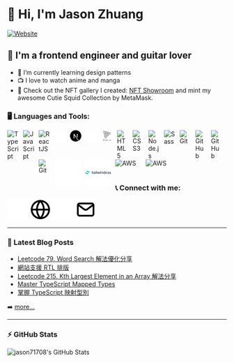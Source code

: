 # 👋 Hi, I'm Jason Zhuang

[![Website](https://img.shields.io/website?label=blog.jasonzhuang.com&style=for-the-badge&url=https%3A%2F%2Fblog.jasonzhuang.com)](https://blog.jasonzhuang.com)

## 🎸 I'm a frontend engineer and guitar lover

- 🌱 I’m currently learning design patterns
- 📺 I love to watch anime and manga
- 🌄 Check out the NFT gallery I created: [NFT Showroom](https://d3idtkbaj4rnb4.cloudfront.net) and mint my awesome Cutie Squid Collection by MetaMask.

### 🖥️ Languages and Tools:

<img align="left" alt="TypeScript" width="26px" src="https://cdn-icons-png.flaticon.com/512/5968/5968381.png" style="padding-right:10px;" />

<img align="left" alt="JavaScript" width="26px" src="https://cdn.jsdelivr.net/gh/devicons/devicon/icons/javascript/javascript-original.svg" style="padding-right:10px;" />

<img align="left" alt="ReactJS" width="26px" src="https://cdn.jsdelivr.net/gh/devicons/devicon/icons/react/react-original.svg" style="padding-right:10px;" />

[<img align="left" alt="NextJS" width="26px" src="./img/nextjs-light.svg" style="padding-right:10px;" />](https://nextjs.org#gh-dark-mode-only)
[<img align="left" alt="NextJS" width="26px" src="./img/nextjs-dark.svg" style="padding-right:10px;" />](https://nextjs.org#gh-light-mode-only)

[<img align="left" alt="ThreeJS" width="26px" src="./img/threejs-light.svg" style="padding-right:10px;" />](https://threejs.org#gh-dark-mode-only)
[<img align="left" alt="ThreeJS" width="26px" src="./img/threejs-dark.svg" style="padding-right:10px;" />](https://threejs.org#gh-light-mode-only)

<!-- <img align="left" alt="HTML5" width="26px" src="" style="padding-right:10px;" />
<img align="left" alt="HTML5" width="26px" src="" style="padding-right:10px;" /> -->

<img align="left" alt="HTML5" width="26px" src="https://cdn.jsdelivr.net/gh/devicons/devicon/icons/html5/html5-original.svg" style="padding-right:10px;" />

<img align="left" alt="CSS3" width="26px" src="https://cdn.jsdelivr.net/gh/devicons/devicon/icons/css3/css3-original.svg" style="padding-right:10px;" />

<img align="left" alt="Node.js" width="26px" src="https://cdn.jsdelivr.net/gh/devicons/devicon/icons/nodejs/nodejs-original.svg" style="padding-right:10px;" />

<img align="left" alt="Sass" width="26px" src="https://cdn.jsdelivr.net/gh/devicons/devicon/icons/sass/sass-original.svg" style="padding-right:10px;" />

<img align="left" alt="Git" width="26px" src="https://cdn.jsdelivr.net/gh/devicons/devicon/icons/git/git-original.svg" style="padding-right:10px;" />

[<img align="left" alt="GitHub" width="26px" src="https://user-images.githubusercontent.com/3369400/139447912-e0f43f33-6d9f-45f8-be46-2df5bbc91289.png" style="padding-right:10px;" />](https://github.com/jason71708#gh-dark-mode-only)
[<img align="left" alt="GitHub" width="26px" src="https://user-images.githubusercontent.com/3369400/139448065-39a229ba-4b06-434b-bc67-616e2ed80c8f.png" style="padding-right:10px;" />](https://github.com/jason71708#gh-light-mode-only)

<img align="left" alt="Git" width="26px" src="https://cdn.jsdelivr.net/gh/devicons/devicon/icons/docker/docker-plain-wordmark.svg" style="padding-right:10px;" />

<br />
<br />

[<img align="left" alt="TailwindCSS" width="60px" src="./img/tailwindcss-light.svg" style="padding-right:10px;" />](https://tailwindcss.com#gh-dark-mode-only)
[<img align="left" alt="TailwindCSS" width="60px" src="./img/tailwindcss-dark.svg" style="padding-right:10px;" />](https://tailwindcss.com#gh-light-mode-only)

[<img align="left" alt="AWS" width="60px" src="https://cdn.jsdelivr.net/gh/devicons/devicon/icons/amazonwebservices/amazonwebservices-plain-wordmark.svg" style="padding-right:10px;" />](#gh-dark-mode-only)
[<img align="left" alt="AWS" width="60px" src="https://cdn.jsdelivr.net/gh/devicons/devicon/icons/amazonwebservices/amazonwebservices-original-wordmark.svg" style="padding-right:10px;" />](#gh-light-mode-only)

<br />
<br />
<br />

### 📞 Connect with me:

[![website](./img/globe-light.svg)](https://blog.jasonzhuang.com#gh-dark-mode-only)
[![website](./img/globe-dark.svg)](https://blog.jasonzhuang.com#gh-light-mode-only)
[![email](./img/email-light.svg)](mailto:jason71708@gmail.com#gh-dark-mode-only)
[![email](./img/email-dark.svg)](mailto:jason71708@gmail.com#gh-light-mode-only)

---

### 📕 Latest Blog Posts

<!-- BLOG-POST-LIST:START -->
- [Leetcode 79. Word Search 解法優化分享](https://blog.jasonzhuang.com/blog/2024/10/13/leetcode-79-word-search-optimized-solution)
- [網站支援 RTL 排版](https://blog.jasonzhuang.com/blog/2024/09/12/web-rtl-fa-ar)
- [Leetcode 215. Kth Largest Element in an Array 解法分享](https://blog.jasonzhuang.com/blog/2023/04/01/leetcode-215-kth-largest-element-in-an-array-solution)
- [Master TypeScript Mapped Types](https://blog.jasonzhuang.com/blog/2023/03/24/master-typescript-mapped-types/backup-en)
- [掌握 TypeScript 映射型別](https://blog.jasonzhuang.com/blog/2023/03/24/master-typescript-mapped-types)
<!-- BLOG-POST-LIST:END -->

➡️ [more...](https://blog.jasonzhuang.com)

---

### ⚡ GitHub Stats

<img align="left" alt="jason71708's GitHub Stats" src="https://github-readme-stats.vercel.app/api?username=jason71708&show_icons=true&hide_border=false&title_color=ff652f&icon_color=FFE400&bg_color=09131B&text_color=ffffff&border_color=0c1a25" />

[website]: https://blog.jasonzhuang.com
[email]: mailto:jason71708@gmail.com